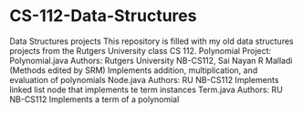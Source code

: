 # CS-112-Data-Structures
Data Structures projects
This repository is filled with my old data structures projects from 
the Rutgers University class CS 112. 
Polynomial Project:
  Polynomial.java
    Authors: Rutgers University NB-CS112, Sai Nayan R Malladi
    (Methods edited by SRM)
    Implements  addition, multiplication, and evaluation of polynomials
  Node.java
    Authors: RU NB-CS112
    Implements linked list node that implements te term instances
  Term.java
    Authors: RU NB-CS112
    Implements a term of a polynomial
   
    
    
